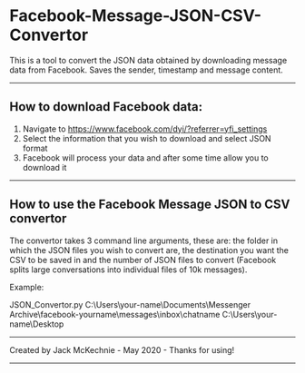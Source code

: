 # Facebook-Message-JSON-CSV-Convertor

This is a tool to convert the JSON data obtained by downloading message data from Facebook. Saves the sender, timestamp and message content.

------------------------------
How to download Facebook data:
------------------------------

1. Navigate to https://www.facebook.com/dyi/?referrer=yfi_settings
2. Select the information that you wish to download and select JSON format 
3. Facebook will process your data and after some time allow you to download it 

-----------------------------------------------------
How to use the Facebook Message JSON to CSV convertor
-----------------------------------------------------

The convertor takes 3 command line arguments, these are: the folder in which the JSON files you wish to convert are, the destination you want the CSV to be saved in and the number of JSON files to convert (Facebook splits large conversations into individual files of 10k messages). 

Example:

JSON_Convertor.py C:\Users\your-name\Documents\Messenger Archive\facebook-yourname\messages\inbox\chatname C:\Users\your-name\Desktop

************************************
Created by Jack McKechnie - May 2020 - Thanks for using!
************************************
